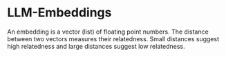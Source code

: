 # LLM-Embeddings
An embedding is a vector (list) of floating point numbers. The distance between two vectors measures their relatedness. Small distances suggest high relatedness and large distances suggest low relatedness.
